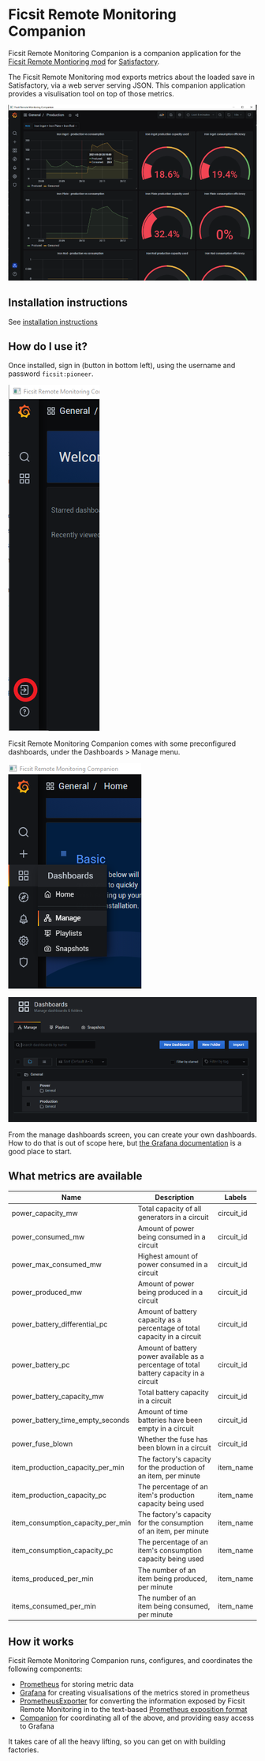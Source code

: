 # Ficsit Remote Monitoring Companion

Ficsit Remote Monitoring Companion is a companion application for the 
[Ficsit Remote Montioring mod](https://ficsit.app/mod/B9bEiZFtaaQZHU) 
for [Satisfactory](https://www.satisfactorygame.com/).

The Ficsit Remote Monitoring mod exports metrics about the loaded save in 
Satisfactory, via a web server serving JSON. This companion application 
provides a visulisation tool on top of those metrics.

![](./images/example-dashboard.png)

## Installation instructions
See [installation instructions](./InstallationInstructions.md)

## How do I use it?
Once installed, sign in (button in bottom left), using the username and password `ficsit:pioneer`.

![](./images/menu-login.png)

Ficsit Remote Monitoring Companion comes with some preconfigured dashboards, under the Dashboards > Manage menu.

![](./images/menu-dashboards.png)

![](./images/page-dashboards.png)

From the manage dashboards screen, you can create your own dashboards. How to do that is out of scope here, but 
[the Grafana documentation](https://grafana.com/docs/grafana/latest/) is a good place to start.

## What metrics are available

<!-- This table is generated by running `PrometheusExporter.exe -ShowMetrics` -->
<table>
    <thead>
        <tr>
            <th>Name</th>
            <th>Description</th>
            <th>Labels</th>
        </tr>
    </thead>
    <tbody>
        <tr>
            <td>power_capacity_mw</td>
            <td>Total capacity of all generators in a circuit</td>
            <td>circuit_id</td>
        </tr>
        <tr>
            <td>power_consumed_mw</td>
            <td>Amount of power being consumed in a circuit</td>
            <td>circuit_id</td>
        </tr>
        <tr>
            <td>power_max_consumed_mw</td>
            <td>Highest amount of power consumed in a circuit</td>
            <td>circuit_id</td>
        </tr>
        <tr>
            <td>power_produced_mw</td>
            <td>Amount of power being produced in a circuit</td>
            <td>circuit_id</td>
        </tr>
        <tr>
            <td>power_battery_differential_pc</td>
            <td>Amount of battery capacity as a percentage of total capacity in a circuit</td>
            <td>circuit_id</td>
        </tr>
        <tr>
            <td>power_battery_pc</td>
            <td>Amount of battery power available as a percentage of total battery capacity in a circuit</td>
            <td>circuit_id</td>
        </tr>
        <tr>
            <td>power_battery_capacity_mw</td>
            <td>Total battery capacity in a circuit</td>
            <td>circuit_id</td>
        </tr>
        <tr>
            <td>power_battery_time_empty_seconds</td>
            <td>Amount of time batteries have been empty in a circuit</td>
            <td>circuit_id</td>
        </tr>
        <tr>
            <td>power_fuse_blown</td>
            <td>Whether the fuse has been blown in a circuit</td>
            <td>circuit_id</td>
        </tr>
        <tr>
            <td>item_production_capacity_per_min</td>
            <td>The factory's capacity for the production of an item, per minute</td>
            <td>item_name</td>
        </tr>
        <tr>
            <td>item_production_capacity_pc</td>
            <td>The percentage of an item's production capacity being used</td>
            <td>item_name</td>
        </tr>
        <tr>
            <td>item_consumption_capacity_per_min</td>
            <td>The factory's capacity for the consumption of an item, per minute</td>
            <td>item_name</td>
        </tr>
        <tr>
            <td>item_consumption_capacity_pc</td>
            <td>The percentage of an item's consumption capacity being used</td>
            <td>item_name</td>
        </tr>
        <tr>
            <td>items_produced_per_min</td>
            <td>The number of an item being produced, per minute</td>
            <td>item_name</td>
        </tr>
        <tr>
            <td>items_consumed_per_min</td>
            <td>The number of an item being consumed, per minute</td>
            <td>item_name</td>
        </tr>
    </tbody>
</table>

## How it works
Ficsit Remote Monitoring Companion runs, configures, and coordinates the following components:

* [Prometheus](https://prometheus.io/) for storing metric data
* [Grafana](https://grafana.com/grafana/) for creating visualisations of the metrics stored
  in prometheus 
* [PrometheusExporter](./PrometheusExporter) for converting the information exposed 
  by Ficsit Remote Monitoring in to the text-based [Prometheus exposition format](https://prometheus.io/docs/instrumenting/exposition_formats/)
* [Companion](./Companion) for coordinating all of the above, and providing easy access to Grafana

It takes care of all the heavy lifting, so you can get on with building factories.
